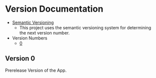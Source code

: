 # Version Documentation
* [Semantic Versioning](https://semver.org/)
  * This project uses the semantic versioning system for determining the next version number.
* Version Numbers
  * [0](#version-0)

## Version 0
Prerelease Version of the App.
